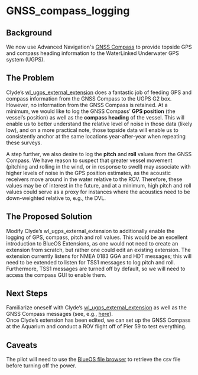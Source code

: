 # GNSS_compass_logging

## Background
We now use Advanced Navigation's [GNSS Compass](https://www.advancednavigation.com/inertial-navigation-systems/satellite-compass/gnss-compass/) to provide topside GPS and compass heading information to the WaterLinked Underwater GPS system (UGPS).  

## The Problem
Clyde’s [wl_ugps_external_extension](https://github.com/clydemcqueen/wl_ugps_external_extension) does a fantastic job of feeding GPS and compass information from the GNSS Compass to the UGPS G2 box. 
However, no information from the GNSS Compass is retained. 
At a minimum, we would like to log the GNSS Compass’ **GPS position** (the vessel’s position) as well as the **compass heading** of the vessel. 
This will enable us to better understand the relative level of noise in those data (likely low), and on a more practical note, those topside data will enable us to consistently anchor at the same locations year-after-year when repeating these surveys. 

A step further, we also desire to log the **pitch** and **roll** values from the GNSS Compass. 
We have reason to suspect that greater vessel movement (pitching and rolling in the wind, or in response to swell) may associate with higher levels of noise in the GPS position estimates, as the acoustic receivers move around in the water relative to the ROV. 
Therefore, these values may be of interest in the future, and at a minimum, high pitch and roll values could serve as a proxy for instances where the acoustics need to be down-weighted relative to, e.g., the DVL. 

## The Proposed Solution
Modify Clyde’s wl_ugps_external_extension to additionally enable the logging of GPS, compass, pitch and roll values. 
This would be an excellent introduction to BlueOS Extensions, as one would not need to create an extension from scratch, but rather one could edit an existing extension. 
The extension currently listens for NMEA 0183 GGA and HDT messages; this will need to be extended to listen for TSS1 messages to log pitch and roll. 
Furthermore, TSS1 messages are turned off by default, so we will need to access the compass GUI to enable them. 

## Next Steps
Familiarize oneself with Clyde’s [wl_ugps_external_extension](https://github.com/clydemcqueen/wl_ugps_external_extension) as well as the GNSS Compass messages (see, e.g., [here](https://docs.advancednavigation.com/gnss-compass/Introduction.htm)).   
Once Clyde’s extension has been edited, we can set up the GNSS Compass at the Aquarium and conduct a ROV flight off of Pier 59 to test everything. 

## Caveats
The pilot will need to use the [BlueOS file browser](https://blueos.cloud/docs/blueos/1.0/advanced-usage/) to retrieve the csv file before turning off the power.	

 

